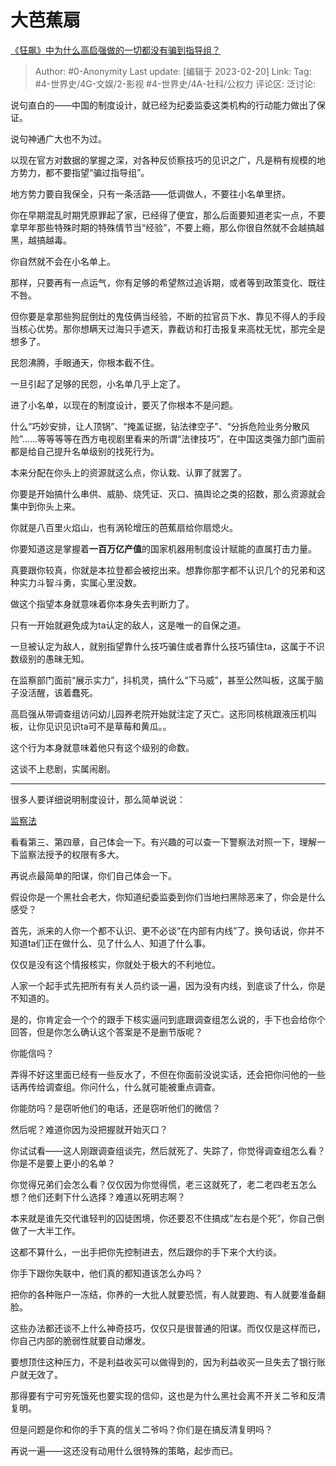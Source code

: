 # 大芭蕉扇
[《狂飙》中为什么高启强做的一切都没有骗到指导组？](https://www.zhihu.com/question/581147435/answer/2901591646)

> Author: #0-Anonymity
> Last update: [编辑于 2023-02-20]
> Link:
> Tag: #4-世界史/4G-文娱/2-影视 #4-世界史/4A-社科/公权力 
> 评论区:
> 泛讨论:

说句直白的——中国的制度设计，就已经为纪委监委这类机构的行动能力做出了保证。

说句神通广大也不为过。

以现在官方对数据的掌握之深，对各种反侦察技巧的见识之广，凡是稍有规模的地方势力，都不要指望“骗过指导组”。

地方势力要自我保全，只有一条活路——低调做人，不要往小名单里挤。

你在早期混乱时期凭原罪起了家，已经得了便宜，那么后面要知道老实一点，不要拿早年那些特殊时期的特殊情节当“经验”，不要上瘾，那么你很自然就不会越搞越黑，越搞越毒。

你自然就不会在小名单上。

那样，只要再有一点运气，你有足够的希望熬过追诉期，或者等到政策变化、既往不咎。

但你要是拿那些狗屁倒灶的鬼伎俩当经验，不断的拉官员下水、靠见不得人的手段当核心优势。那你想瞒天过海只手遮天，靠截访和打击报复来高枕无忧，那完全是想多了。

民怨沸腾，手眼通天，你根本截不住。

一旦引起了足够的民怨，小名单几乎上定了。

进了小名单，以现在的制度设计，要灭了你根本不是问题。

什么“巧妙安排，让人顶锅”、“掩盖证据，钻法律空子”、“分拆危险业务分散风险”……等等等等在西方电视剧里看来的所谓“法律技巧”，在中国这类强力部门面前都是给自己提升名单级别的找死行为。

本来分配在你头上的资源就这么点，你认栽、认罪了就罢了。

你要是开始搞什么串供、威胁、烧凭证、灭口、搞舆论之类的招数，那么资源就会集中到你头上来。

你就是八百里火焰山，也有涡轮增压的芭蕉扇给你扇熄火。

你要知道这是掌握着**一百万亿产值**的国家机器用制度设计赋能的直属打击力量。

真要跟你较真，你就是本拉登都会被挖出来。想靠你那字都不认识几个的兄弟和这种实力斗智斗勇，实属心里没数。

做这个指望本身就意味着你本身失去判断力了。

只有一开始就避免成为ta认定的敌人，这是唯一的自保之道。

一旦被认定为敌人，就别指望靠什么技巧骗住或者靠什么技巧镇住ta，这属于不识数级别的愚昧无知。

在监察部门面前“展示实力”，抖机灵，搞什么“下马威”，甚至公然叫板，这属于脑子没活醒，该着蠢死。

高启强从带调查组访问幼儿园养老院开始就注定了灭亡。这形同核桃跟液压机叫板，让你见识见识ta可不是草莓和黄瓜。。

这个行为本身就意味着他只有这个级别的命数。

这谈不上悲剧，实属闹剧。

---

很多人要详细说明制度设计，那么简单说说：

[监察法​](http://www.npc.gov.cn/npc/c30834/201803/ce9c51c278f24ebab91b2178a4498404.shtml)

看看第三、第四章，自己体会一下。有兴趣的可以查一下警察法对照一下，理解一下监察法授予的权限有多大。

再说点最简单的阳谋，你们自己体会一下。

假设你是一个黑社会老大，你知道纪委监委到你们当地扫黑除恶来了，你会是什么感受？

首先，派来的人你一个都不认识、更不必谈“在内部有内线”了。换句话说，你并不知道ta们正在做什么、见了什么人、知道了什么事。

仅仅是没有这个情报核实，你就处于极大的不利地位。

人家一个起手式先把所有有关人员约谈一遍，因为没有内线，到底谈了什么，你是不知道的。

是的，你肯定会一个个的跟手下核实逼问到底跟调查组怎么说的，手下也会给你个回答，但是你怎么确认这个答案是不是删节版呢？

你能信吗？

弄得不好这里面已经有一些反水了，不但在你面前没说实话，还会把你问他的一些话再传给调查组。你问什么，什么就可能被重点调查。

你能防吗？是窃听他们的电话，还是窃听他们的微信？

然后呢？难道你因为没把握就开始灭口？

你试试看——这人刚跟调查组谈完，然后就死了、失踪了，你觉得调查组怎么看？你是不是要上更小的名单？

你觉得兄弟们会怎么看？仅仅因为你觉得慌，老三这就死了，老二老四老五怎么想？他们还剩下什么选择？难道以死明志啊？

本来就是谁先交代谁轻判的囚徒困境，你还要忍不住搞成“左右是个死”，你自己倒做了一大半工作。

这都不算什么，一出手把你先控制进去，然后跟你的手下来个大约谈。

你手下跟你失联中，他们真的都知道该怎么办吗？

把你的各种账户一冻结，你养的一大批人就要恐慌，有人就要跑、有人就要准备翻脸。

这些办法都还谈不上什么神奇技巧，仅仅只是很普通的阳谋。而仅仅是这样而已，你自己内部的脆弱性就要自动爆发。

要想顶住这种压力，不是利益收买可以做得到的，因为利益收买一旦失去了银行账户就无效了。

那得要有宁可穷死饿死也要实现的信仰，这也是为什么黑社会离不开关二爷和反清复明。

但是问题是你和你的手下真的信关二爷吗？你们是在搞反清复明吗？

再说一遍——这还没有动用什么很特殊的策略，起步而已。
